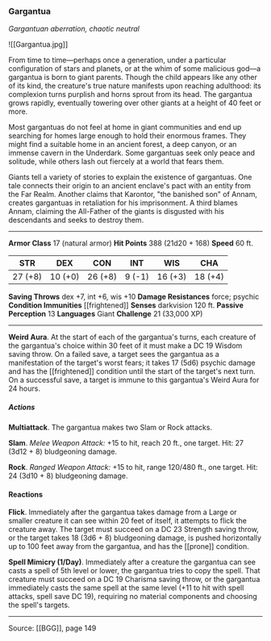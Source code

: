 ### Gargantua
_Gargantuan aberration, chaotic neutral_

![[Gargantua.jpg]]

From time to time—perhaps once a generation, under a particular configuration of stars and planets, or at the whim of some malicious god—a gargantua is born to giant parents. Though the child appears like any other of its kind, the creature's true nature manifests upon reaching adulthood: its complexion turns purplish and horns sprout from its head. The gargantua grows rapidly, eventually towering over other giants at a height of 40 feet or more.

Most gargantuas do not feel at home in giant communities and end up searching for homes large enough to hold their enormous frames. They might find a suitable home in an ancient forest, a deep canyon, or an immense cavern in the Underdark. Some gargantuas seek only peace and solitude, while others lash out fiercely at a world that fears them.

Giants tell a variety of stories to explain the existence of gargantuas. One tale connects their origin to an ancient enclave's pact with an entity from the Far Realm. Another claims that Karontor, "the banished son" of Annam, creates gargantuas in retaliation for his imprisonment. A third blames Annam, claiming the All-Father of the giants is disgusted with his descendants and seeks to destroy them.




---

**Armor Class** 17 (natural armor)
**Hit Points** 388 (21d20 + 168)
**Speed** 60 ft.

| STR     | DEX     | CON     | INT     | WIS     | CHA     |
|---------|---------|---------|---------|---------|---------|
| 27 (+8) | 10 (+0) | 26 (+8) | 9 (-1) | 16 (+3) | 18 (+4) |

**Saving Throws** dex +7, int +6, wis +10
**Damage Resistances** force; psychic
**Condition Immunities** [[frightened]]
**Senses** darkvision 120 ft.
**Passive Perception** 13
**Languages** Giant
**Challenge** 21 (33,000 XP)

---

**Weird Aura**. At the start of each of the gargantua's turns, each creature of the gargantua's choice within 30 feet of it must make a DC 19 Wisdom saving throw. On a failed save, a target sees the gargantua as a manifestation of the target's worst fears; it takes 17 (5d6) psychic damage and has the [[frightened]] condition until the start of the target's next turn. On a successful save, a target is immune to this gargantua's Weird Aura for 24 hours.

##### Actions
**Multiattack**. The gargantua makes two Slam or Rock attacks.

**Slam**. _Melee Weapon Attack:_ +15 to hit, reach 20 ft., one target. Hit: 27 (3d12 + 8) bludgeoning damage.

**Rock**. _Ranged Weapon Attack:_ +15 to hit, range 120/480 ft., one target. Hit: 24 (3d10 + 8) bludgeoning damage.

#### Reactions
**Flick**. Immediately after the gargantua takes damage from a Large or smaller creature it can see within 20 feet of itself, it attempts to flick the creature away. The target must succeed on a DC 23 Strength saving throw, or the target takes 18 (3d6 + 8) bludgeoning damage, is pushed horizontally up to 100 feet away from the gargantua, and has the [[prone]] condition.

**Spell Mimicry (1/Day)**. Immediately after a creature the gargantua can see casts a spell of 5th level or lower, the gargantua tries to copy the spell. That creature must succeed on a DC 19 Charisma saving throw, or the gargantua immediately casts the same spell at the same level (+11 to hit with spell attacks, spell save DC 19), requiring no material components and choosing the spell's targets.


---

Source: [[BGG]], page 149
